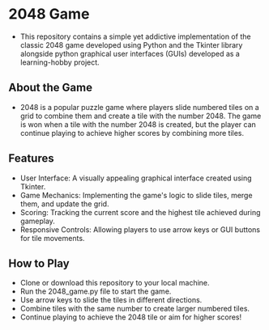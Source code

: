 # 2048 Game
- This repository contains a simple yet addictive implementation of the classic 2048 game developed using Python and the Tkinter library alongside python graphical user interfaces (GUIs) developed as a learning-hobby project.

## About the Game
- 2048 is a popular puzzle game where players slide numbered tiles on a grid to combine them and create a tile with the number 2048. The game is won when a tile with the number 2048 is created, but the player can continue playing to achieve higher scores by combining more tiles.

## Features
- User Interface: A visually appealing graphical interface created using Tkinter.
- Game Mechanics: Implementing the game's logic to slide tiles, merge them, and update the grid.
- Scoring: Tracking the current score and the highest tile achieved during gameplay.
- Responsive Controls: Allowing players to use arrow keys or GUI buttons for tile movements.

## How to Play
- Clone or download this repository to your local machine.
- Run the 2048_game.py file to start the game.
- Use arrow keys to slide the tiles in different directions.
- Combine tiles with the same number to create larger numbered tiles.
- Continue playing to achieve the 2048 tile or aim for higher scores!
